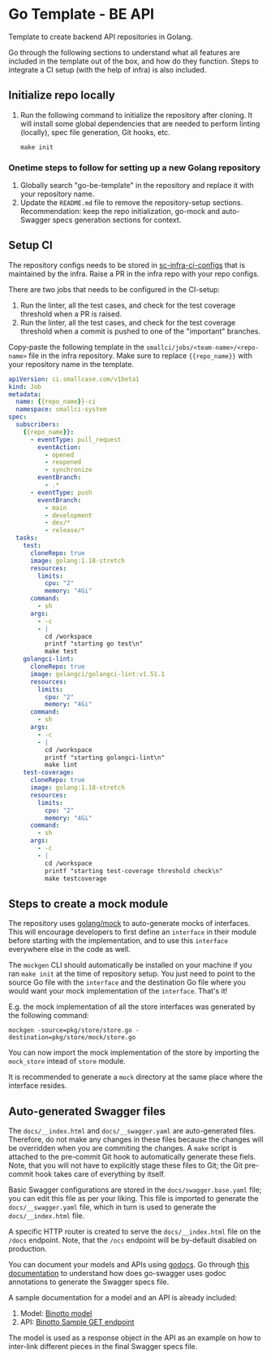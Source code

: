 # Go Template - BE API

Template to create backend API repositories in Golang.

Go through the following sections to understand what all features are included in the template out of the box, and how do they function. Steps to integrate a CI setup (with the help of infra) is also included.

## Initialize repo locally

1. Run the following command to initialize the repository after cloning. It will install some global dependencies that are needed to perform linting (locally), spec file generation, Git hooks, etc.

   ```shell
   make init
   ```

### Onetime steps to follow for setting up a new Golang repository

1. Globally search "go-be-template" in the repository and replace it with your repository name.
1. Update the `README.md` file to remove the repository-setup sections. Recommendation: keep the repo initialization, go-mock and auto-Swagger specs generation sections for context.

## Setup CI

The repository configs needs to be stored in [sc-infra-ci-configs](https://github.com/smallcase/sc-infra-ci-configs) that is maintained by the infra. Raise a PR in the infra repo with your repo configs.

There are two jobs that needs to be configured in the CI-setup:

1. Run the linter, all the test cases, and check for the test coverage threshold when a PR is raised.
1. Run the linter, all the test cases, and check for the test coverage threshold when a commit is pushed to one of the "important" branches.

Copy-paste the following template in the `smallci/jobs/<team-name>/<repo-name>` file in the infra repository. Make sure to replace `{{repo_name}}` with your repository name in the template.

```yaml
apiVersion: ci.smallcase.com/v1beta1
kind: Job
metadata:
  name: {{repo_name}}-ci
  namespace: smallci-system
spec:
  subscribers:
    {{repo_name}}:
      - eventType: pull_request
        eventAction:
          - opened
          - reopened
          - synchronize
        eventBranch:
          - .*
      - eventType: push
        eventBranch:
          - main
          - development
          - dev/*
          - release/*
  tasks:
    test:
      cloneRepo: true
      image: golang:1.18-stretch
      resources:
        limits:
          cpu: "2"
          memory: "4Gi"
      command:
        - sh
      args:
        - -c
        - |
          cd /workspace
          printf "starting go test\n"
          make test
    golangci-lint:
      cloneRepo: true
      image: golangci/golangci-lint:v1.51.1
      resources:
        limits:
          cpu: "2"
          memory: "4Gi"
      command:
        - sh
      args:
        - -c
        - |
          cd /workspace
          printf "starting golangci-lint\n"
          make lint
    test-coverage:
      cloneRepo: true
      image: golang:1.18-stretch
      resources:
        limits:
          cpu: "2"
          memory: "4Gi"
      command:
        - sh
      args:
        - -c
        - |
          cd /workspace
          printf "starting test-coverage threshold check\n"
          make testcoverage
```

## Steps to create a mock module

The repository uses [golang/mock](https://github.com/golang/mock) to auto-generate mocks of interfaces. This will encourage developers to first define an `interface` in their module before starting with the implementation, and to use this `interface` everywhere else in the code as well.

The `mockgen` CLI should automatically be installed on your machine if you ran `make init` at the time of repository setup. You just need to point to the source Go file with the `interface` and the destination Go file where you would want your mock implementation of the `interface`. That's it!

E.g. the mock implementation of all the store interfaces was generated by the following command:

```shell
mockgen -source=pkg/store/store.go -destination=pkg/store/mock/store.go
```

You can now import the mock implementation of the store by importing the `mock_store` intead of `store` module.

It is recommended to generate a `mock` directory at the same place where the interface resides.

## Auto-generated Swagger files

The `docs/__index.html` and `docs/__swagger.yaml` are auto-generated files. Therefore, do not make any changes in these files because the changes will be overridden when you are commiting the changes. A `make` script is attached to the pre-commit Git hook to automatically generate these fiels. Note, that you will not have to explicitly stage these files to Git; the Git pre-commit hook takes care of everything by itself.

Basic Swagger configurations are stored in the `docs/swagger.base.yaml` file; you can edit this file as per your liking. This file is imported to generate the `docs/__swagger.yaml` file, which in turn is used to generate the `docs/__index.html` file.

A specific HTTP router is created to serve the `docs/__index.html` file on the `/docs` endpoint. Note, that the `/ocs` endpoint will be by-default disabled on production.

You can document your models and APIs using [godocs](https://go.dev/blog/godoc). Go through [this documentation](https://goswagger.io/use/spec.html) to understand how does go-swagger uses godoc annotations to generate the Swagger specs file.

A sample documentation for a model and an API is already included:

1. Model: [Binotto model](/pkg/binotto/binotto.go)
1. API: [Binotto Sample GET endpoint](/internal/api/binotto/binotto.go)

The model is used as a response object in the API as an example on how to inter-link different pieces in the final Swagger specs file.
